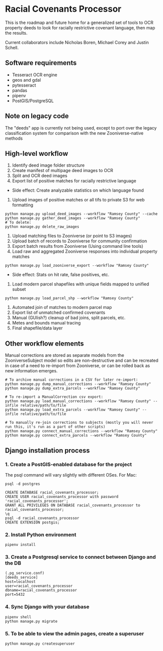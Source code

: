 # Racial Covenants Processor

This is the roadmap and future home for a generalized set of tools to OCR property deeds to look for racially restrictive covenant language, then map the results.

Current collaborators include Nicholas Boren, Michael Corey and Justin Schell.

## Software requirements
- Tesseract OCR engine
- geos and gdal
- pytesseract
- pandas
- pipenv
- PostGIS/PostgreSQL

## Note on legacy code
The "deeds" app is currently not being used, except to port over the legacy classification system for comparison with the new Zooniverse-native methods

## High-level workflow

1. Identify deed image folder structure
1. Create manifest of multipage deed images to OCR
1. Split and OCR deed images
1. Export list of positive matches for racially restrictive language
  - Side effect: Create analyzable statistics on which language found
1. Upload images of positive matches or all tifs to private S3 for web formatting
```
python manage.py upload_deed_images --workflow "Ramsey County" --cache
python manage.py gather_deed_images --workflow "Ramsey County"
# To delete:
python manage.py delete_raw_images
```

1. Upload matching files to Zooniverse (or point to S3 images)
1. Upload batch of records to Zooniverse for community confirmation
1. Export batch results from Zooniverse (Using command line tools)
1. Load raw and aggregated Zooniverse responses into individual property matches
```
python manage.py load_zooniverse_export --workflow "Ramsey County"
```
  - Side effect: Stats on hit rate, false positives, etc.
1. Load modern parcel shapefiles with unique fields mapped to unified subset
```
python manage.py load_parcel_shp --workflow "Ramsey County"
```
1. Automated join of matches to modern parcel map
1. Export list of unmatched confirmed covenants
1. Manual (GUIish?) cleanup of bad joins, split parcels, etc.
1. Metes and bounds manual tracing
1. Final shapefile/data layer

## Other workflow elements
Manual corrections are stored as separate models from the ZooniverseSubject model so edits are non-destructive and can be recreated in case of a need to re-import from Zooniverse, or can be rolled back as new information emerges.
```
# To archive manual corrections in a CSV for later re-import:
python manage.py dump_manual_corrections --workflow "Ramsey County"
python manage.py dump_extra_parcels --workflow "Ramsey County"

# To re-import a ManualCorrection csv export:
python manage.py load_manual_corrections --workflow "Ramsey County" --infile relative/path/to/file
python manage.py load_extra_parcels --workflow "Ramsey County" --infile relative/path/to/file

# To manually re-join corrections to subjects (mostly you will never run this, it's run as a part of other scripts)
python manage.py connect_manual_corrections --workflow "Ramsey County"
python manage.py connect_extra_parcels --workflow "Ramsey County"
```

## Django installation process

### 1. Create a PostGIS-enabled database for the project
The psql command will vary slightly with different OSes. For Mac:
```
psql -d postgres

CREATE DATABASE racial_covenants_processor;
CREATE USER racial_covenants_processor with password 'racial_covenants_processor';
GRANT ALL PRIVILEGES ON DATABASE racial_covenants_processor to racial_covenants_processor;
\q
psql -d racial_covenants_processor
CREATE EXTENSION postgis;

```

### 2. Install Python environment
```
pipenv install
```

### 3. Create a Postgresql service to connect between Django and the DB
```
(.pg_service.conf)
[deeds_service]
host=localhost
user=racial_covenants_processor
dbname=racial_covenants_processor
port=5432
```

### 4. Sync Django with your database
```
pipenv shell
python manage.py migrate
```

### 5. To be able to view the admin pages, create a superuser
```python manage.py createsuperuser```
